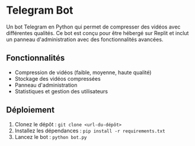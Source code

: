 # Telegram Bot

Un bot Telegram en Python qui permet de compresser des vidéos avec différentes qualités. Ce bot est conçu pour être hébergé sur Replit et inclut un panneau d'administration avec des fonctionnalités avancées.

## Fonctionnalités
- Compression de vidéos (faible, moyenne, haute qualité)
- Stockage des vidéos compressées
- Panneau d'administration
- Statistiques et gestion des utilisateurs

## Déploiement
1. Clonez le dépôt : `git clone <url-du-dépôt>`
2. Installez les dépendances : `pip install -r requirements.txt`
3. Lancez le bot : `python bot.py`
